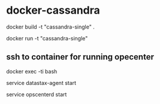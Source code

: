 # docker-cassandra

docker build -t "cassandra-single" .

docker run -t "cassandra-single"


## ssh to container for running opecenter

docker exec -ti <CONTAINER ID> bash

service datastax-agent start

service opscenterd start
